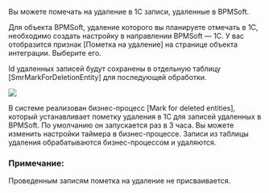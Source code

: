 Вы можете помечать на удаление в 1С записи, удаленные в BPMSoft.

Для объекта BPMSoft, удаление которого вы планируете отмечать в 1С, необходимо создать настройку в направлении BPMSoft — 1C. У вас отобразится признак [Пометка на удаление] на странице объекта интеграции. Выберите его.

Id удаленных записей будут сохранены в отдельную таблицу [SmrMarkForDeletionEntity] для последующей обработки.

![](https://samarasoft.com/wp-content/uploads/2023/09/1Cdeletein1C.png)

В системе реализован бизнес-процесс [Mark for deleted entities], который устанавливает пометку удаления в 1С для записей удаленных в BPMSoft. По умолчанию он запускается раз в 3 часа. Вы можете изменить настройки таймера в бизнес-процессе. Записи из таблицы удаления обрабатываются бизнес-процессом и удаляются.

### Примечание:[](https://samarasoft.com/docs/1c-connector/user-guide/%d0%bf%d0%be%d0%bc%d0%b5%d1%82%d0%ba%d0%b0-%d0%bd%d0%b0-%d1%83%d0%b4%d0%b0%d0%bb%d0%b5%d0%bd%d0%b8%d0%b5/#%D0%BF%D1%80%D0%B8%D0%BC%D0%B5%D1%87%D0%B0%D0%BD%D0%B8%D0%B5)

Проведенным записям пометка на удаление не присваивается.